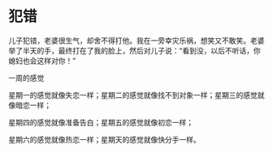 # 犯错

儿子犯错，老婆很生气，却舍不得打他。我在一旁幸灾乐祸，想笑又不敢笑。老婆举了半天的手，最终打在了我的脸上，然后对儿子说：“看到没，以后不听话，你媳妇也会这样对你！” 

一周的感觉 

星期一的感觉就像失恋一样；星期二的感觉就像找不到对象一样；星期三的感觉就像暗恋一样； 

星期四的感觉就像准备告白；星期五的感觉就像初恋一样； 

星期六的感觉就像热恋一样；星期天的感觉就像快分手一样。